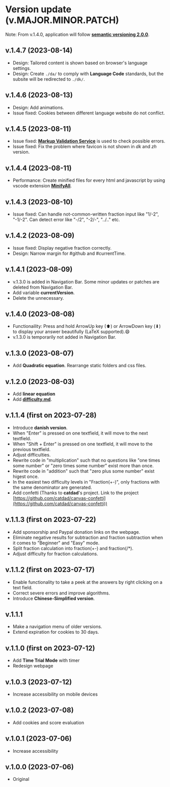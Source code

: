 # Version update (v.MAJOR.MINOR.PATCH)
Note: From v.1.4.0, application will follow **[semantic versioning 2.0.0](https://semver.org/)**.
## v.1.4.7 (2023-08-14)
- Design: Tailored content is shown based on browser's language settings.
- Design: Create `./da/` to comply with **Language Code** standards, but the subsite will be redirected to `./dk/`.
## v.1.4.6 (2023-08-13)
- Design: Add animations.
- Issue fixed: Cookies between different language website do not conflict.
## v.1.4.5 (2023-08-11)
- Issue fixed: **[Markup Validation Service](https://validator.w3.org/)** is used to check possible errors.
- Issue fixed: Fix the problem where favicon is not shown in _dk_ and _zh_ version.
## v.1.4.4 (2023-08-11)
- Performance: Create minified files for every html and javascript by using vscode extension **[MinifyAll](https://marketplace.visualstudio.com/items?itemName=josee9988.minifyall)**.
## v.1.4.3 (2023-08-10)
- Issue fixed: Can handle not-common-written fraction input like "1/-2", "-1/-2". Can detect error like "-/2", "-2/-", "../.." etc.
## v.1.4.2 (2023-08-09)
- Issue fixed: Display negative fraction correctly.
- Design: Narrow margin for #github and #currentTime.
## v.1.4.1 (2023-08-09)
- v.1.3.0 is added in Navigation Bar. Some minor updates or patches are deleted from Navigation Bar.
- Add variable **currentVersion**.
- Delete the unnecessary.
## v.1.4.0 (2023-08-08)
- Functionaility: Press and hold ArrowUp key (&#11014;) or ArrowDown key (&#11015;) to display your answer beautifully (LaTeX supported).&#128516;
- v.1.3.0 is temporarily not added in Navigation Bar.
## v.1.3.0 (2023-08-07)
- Add **Quadratic equation**. Rearrange static folders and css files.
## v.1.2.0 (2023-08-03)
- Add **linear equation**
- Add **[difficulty.md](difficulty.md)**.
## v.1.1.4 (first on 2023-07-28)
- Introduce **danish version**. 
- When "Enter" is pressed on one textfield, it will move to the next textfield.
- When "Shift + Enter" is pressed on one textfield, it will move to the previous textfield.
- Adjust difficulties.
- Rewrite code in "multiplication" such that no questions like "one times some number" or "zero times some number" exist more than once.
- Rewrite code in "addition" such that "zero plus some number" exist higest once.
- In the easiest two difficulty levels in "Fraction(+-)", only fractions with the same denominator are generated.
- Add confetti (Thanks to **catdad**'s project. Link to the project [https://github.com/catdad/canvas-confetti](https://github.com/catdad/canvas-confetti))
## v.1.1.3 (first on 2023-07-22)
- Add sponsorship and Paypal donation links on the webpage.
- Eliminate negative results for subtraction and fraction subtraction when it comes to "Beginner" and "Easy" mode.
- Split fraction calculation into fraction(+-) and fraction(/*).
- Adjust difficulty for fraction calculations.
## v.1.1.2 (first on 2023-07-17)
- Enable functionality to take a peek at the answers by right clicking on a text field. 
- Correct severe errors and improve algorithms.
- Introduce **Chinese-Simplified version**.
## v.1.1.1
- Make a navigation menu of older versions.
- Extend expiration for cookies to 30 days.
## v.1.1.0 (first on 2023-07-12)
- Add **Time Trial Mode** with timer
- Redesign webpage
## v.1.0.3 (2023-07-12)
- Increase accessibility on mobile devices
## v.1.0.2 (2023-07-08)
- Add cookies and score evaluation
## v.1.0.1 (2023-07-06)
- Increase accessibility
## v.1.0.0 (2023-07-06)
- Original
